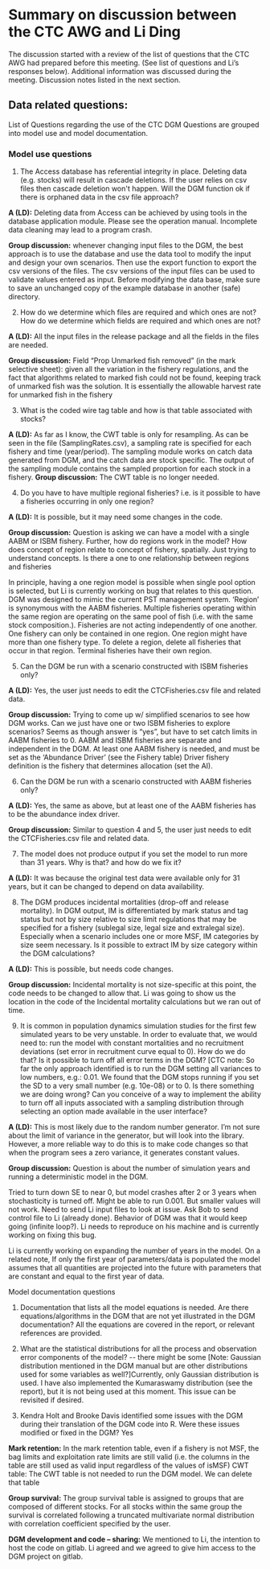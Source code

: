 # Summary on discussion between the CTC AWG and Li Ding 

The discussion started with a review of the list of questions that the CTC AWG had prepared before this meeting. (See list of questions and Li’s responses below). Additional information was discussed during the meeting. Discussion notes listed in the next section.

## Data related questions: 

List of Questions regarding the use of the CTC DGM
Questions are grouped into model use and model documentation.

### Model use questions

1.  The Access database has referential integrity in place. Deleting data (e.g. stocks) will result in cascade deletions. If the user relies on csv files then cascade deletion won't happen. Will the DGM function ok if there is orphaned data in the csv file approach?

**A (LD):** Deleting data from Access can be achieved by using tools in the database application module. Please see the operation manual. Incomplete data cleaning may lead to a program crash. 

**Group discussion:** whenever changing input files to the DGM, the best approach is to use the database and use the data tool to modify the input and design your own scenarios. Then use the export function to export the csv versions of the files.  The csv versions of the input files can be used to validate values entered as input. 
Before modifying the data base, make sure to save an unchanged copy of the example database in another (safe) directory. 

2.  How do we determine which files are required and which ones are not? How do we determine which fields are required and which ones are not?

**A (LD):** All the input files in the release package and all the fields in the files are needed.

**Group discussion:** Field “Prop Unmarked fish removed” (in the mark selective sheet): given all the variation in the fishery regulations, and the fact that algorithms related to marked fish could not be found,  keeping track of unmarked fish was the solution. It is essentially the allowable harvest rate for unmarked fish in the fishery

3.  What is the coded wire tag table and how is that table associated with stocks?

**A (LD):** As far as I know, the CWT table is only for resampling. As can be seen in the file (SamplingRates.csv),  a sampling rate is specified for each fishery and time (year/period). The sampling module works on catch data generated from DGM, and the catch data are stock specific. The output of the sampling module contains the sampled proportion for each stock in a fishery.
**Group discussion:** The CWT table is no longer needed. 

4.  Do you have to have multiple regional fisheries? i.e. is it possible to have a fisheries occurring in only one region?

**A (LD):** It is possible, but it may need some changes in the code.

**Group discussion:** Question is asking we can have a model with a single AABM or ISBM fishery. Further, how do regions work in the model? How does concept of region relate to concept of fishery, spatially. Just trying to understand concepts. Is there a one to one relationship between regions and fisheries

In principle, having a one region model is possible when single pool option is selected, but  Li is currently working on bug that relates to this question. DGM was designed to mimic the current PST management system.  ‘Region’ is synonymous with the AABM fisheries.  Multiple fisheries operating within the same region are operating on the same pool of fish  (i.e. with the same stock composition.). Fisheries are not acting independently of one another.
One fishery can only be contained in one region. One region might have more than one fishery type. To delete a region, delete all fisheries that occur in that region. Terminal fisheries have their own region. 

5.  Can the DGM be run with a scenario constructed with ISBM fisheries only?

**A (LD):** Yes, the user just needs to edit the CTCFisheries.csv file and related data.

**Group discussion:** Trying to come up w/ simplified scenarios to see how DGM works. Can we just have one or two ISBM fisheries to explore scenarios? Seems as though answer is “yes”, but have to set catch limits in AABM fisheries to 0.
 AABM and ISBM fisheries are separate and independent in the DGM.  At least one AABM fishery is needed, and must be set as the ‘Abundance Driver’ (see the Fishery table)
 Driver fishery definition is the fishery that determines allocation (set the AI). 

6.  Can the DGM be run with a scenario constructed with AABM fisheries only?

**A (LD):** Yes, the same as above, but at least one of the AABM fisheries has to be the abundance index driver.

**Group discussion:** Similar to question 4 and 5, the user just needs to edit the CTCFisheries.csv file and related data. 

7.  The model does not produce output if you set the model to run more than 31 years. Why is that? and how do we fix it?

**A (LD):** It was because the original test data were available only for 31 years, but it can be changed to depend on data availability.

8.  The DGM produces incidental mortalities (drop-off and release mortality).  In DGM output, IM is differentiated by mark status and tag status but not by size relative to size limit regulations that may be specified for a fishery (sublegal size, legal size and extralegal size).  Especially when a scenario includes one or more MSF, IM categories by size seem necessary.  Is it possible to extract IM by size category within the DGM calculations?

**A (LD):** This is possible, but needs code changes.

**Group discussion:** Incidental mortality is not size-specific at this point, the code needs to be changed to allow that. Li was going to show us the location in the code of the Incidental mortality calculations but we ran out of time. 

9.  It is common in population dynamics simulation studies for the first few simulated years to be very unstable. In order to evaluate that, we would need to: run the model with constant mortalities and no recruitment deviations (set error in recruitment curve equal to 0). How do we do that? Is it possible to turn off all error terms in the DGM?  [CTC note: So far the only approach identified is to run the DGM setting all variances to low numbers, e.g.: 0.01. We found that the DGM stops running if you set the SD to a very small number (e.g. 10e-08) or to 0.  Is there something we are doing wrong?  Can you conceive of a way to implement the ability to turn off all inputs associated with a sampling distribution through selecting an option made available in the user interface?

**A (LD):** This is most likely due to the random number generator. I’m not sure about the limit of variance in the generator, but will look into the library. However, a more reliable way to do this is to make code changes so that when the program sees a zero variance, it generates constant values.

**Group discussion:** Question is about the number of simulation years and running a deterministic model in the DGM. 

Tried to turn down SE to near 0, but model crashes after 2 or 3 years when stochasticity is turned off. Might be able to run 0.001. But smaller values will not work.  Need to send Li input files to look at issue. Ask Bob to send control file to Li (already done).  Behavior of DGM was that it would keep going (infinite loop?). Li needs to reproduce on his machine and is currently working on fixing this bug. 
 
Li is currently working on expanding the number of years in the model.
On a related note, If only the first year of parameters/data is populated the model assumes that all quantities are projected into the future with parameters that are constant and equal to the first year of data. 


Model documentation questions
1.  Documentation that lists all the model equations is needed.  Are there equations/algorithms in the DGM that are not yet illustrated in the DGM documentation? All the equations are covered in the report, or relevant references are provided.

2.  What are the statistical distributions for all the process and observation error components of the model? -- there might be some [Note: Gaussian distribution mentioned in the DGM manual but are other distributions used for some variables as well?]Currently, only Gaussian distribution is used. I have also implemented the Kumaraswamy distribution (see the report), but it is not being used at this moment. This issue can be revisited if desired.

3.  Kendra Holt and Brooke Davis identified some issues with the DGM during their translation of the DGM code into R. Were these issues modified or fixed in the DGM? Yes

**Mark retention:** In the mark retention table, even if a fishery is not MSF, the bag limits and exploitation rate limits are still valid (i.e. the columns in the table are still used as valid input regardless of the values of isMSF)
CWT table: The CWT table is not needed to run the DGM model. We can delete that table

**Group survival:** The group survival table is assigned to groups that are composed of different stocks. For all stocks within the same group the survival is correlated following a truncated multivariate normal distribution with correlation coefficient specified by the user. 

**DGM development and code – sharing:**  We mentioned to Li, the intention to host the code on gitlab. Li agreed and we agreed to give him access to the DGM project on gitlab.

